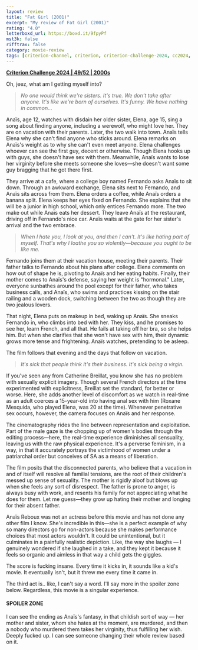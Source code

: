 ```yaml
---
layout: review
title: "Fat Girl (2001)"
excerpt: "My review of Fat Girl (2001)"
rating: "4.0"
letterboxd_url: https://boxd.it/9fpyPf
mst3k: false
rifftrax: false
category: movie-review
tags: [criterion-channel, criterion, criterion-challenge-2024, cc2024, edited-by-women, written-by-women, directed-by-women, coming-of-age, slow-cinema, 1001-movies, new-french-extremity]
---
```


<b><a href="https://boxd.it/qWjuA/detail" target="_blank" rel="noopener">Criterion Challenge 2024 | 49/52 | 2000s</a></b>

Oh, jeez, what am I getting myself into?

<blockquote><i>No one would think we're sisters. It's true. We don't take after anyone. It's like we're born of ourselves. It's funny. We have nothing in common…</i></blockquote>

Anaïs, age 12, watches with disdain her older sister, Elena, age 15, sing a song about finding anyone, including a werewolf, who might love her. They are on vacation with their parents. Later, the two walk into town. Anaïs tells Elena why she can't find anyone who sticks around. Elena remarks on Anaïs's weight as to why she can't even meet anyone. Elena challenges whoever can see the first guy, decent or otherwise. Though Elena hooks up with guys, she doesn't have sex with them. Meanwhile, Anaïs wants to lose her virginity before she meets someone she loves—she doesn't want some guy bragging that he got there first.

They arrive at a cafe, where a college boy named Fernando asks Anaïs to sit down. Through an awkward exchange, Elena sits next to Fernando, and Anaïs sits across from them. Elena orders a coffee, while Anaïs orders a banana split. Elena keeps her eyes fixed on Fernando. She explains that she will be a junior in high school, which only entices Fernando more. The two make out while Anaïs eats her dessert. They leave Anaïs at the restaurant, driving off in Fernando's nice car. Anaïs waits at the gate for her sister's arrival and the two embrace.

<blockquote><i>When I hate you, I look at you, and then I can't. It's like hating part of myself. That's why I loathe you so violently—because you ought to be like me.</i></blockquote>

Fernando joins them at their vacation house, meeting their parents. Their father talks to Fernando about his plans after college. Elena comments on how out of shape he is, pivoting to Anaïs and her eating habits. Finally, their mother comes to Anaïs's defense, saying her weight is "hormonal." Later, everyone sunbathes around the pool except for their father, who takes business calls, and Anaïs, who swims and practices kissing on the stair railing and a wooden dock, switching between the two as though they are two jealous lovers.

That night, Elena puts on makeup in bed, waking up Anaïs. She sneaks Fernando in, who climbs into bed with her. They kiss, and he promises to see her, learn French, and all that. He fails at taking off her bra, so she helps him. But when she clarifies that she won't have sex with him, their dynamic grows more tense and frightening. Anaïs watches, pretending to be asleep.

The film follows that evening and the days that follow on vacation.

<blockquote><i>It's sick that people think it's their business. It's sick being a virgin.</i></blockquote>

If you've seen any from Catherine Breillat, you know she has no problem with sexually explicit imagery. Though several French directors at the time experimented with explicitness, Breillat set the standard, for better or worse. Here, she adds another level of discomfort as we watch in real-time as an adult coerces a 15-year-old into having anal sex with him (Roxane Mesquida, who played Elena, was 20 at the time). Whenever penetrative sex occurs, however, the camera focuses on Anaïs and her response.

The cinematography rides the line between representation and exploitation. Part of the male gaze is the chopping up of women's bodies through the editing process—here, the real-time experience diminishes all sensuality, leaving us with the raw physical experience. It's a perverse feminism, in a way, in that it accurately portrays the victimhood of women under a patriarchal order but conceives of SA as a means of liberation.

The film posits that the disconnected parents, who believe that a vacation in and of itself will resolve all familial tensions, are the root of their children's messed up sense of sexuality. The mother is rigidly aloof but blows up when she feels any sort of disrespect. The father is prone to anger, is always busy with work, and resents his family for not appreciating what he does for them. Let me guess—they grow up hating their mother and longing for their absent father.

Anaïs Reboux was not an actress before this movie and has not done any other film I know. She's incredible in this—she is a perfect example of why so many directors go for non-actors because she makes performance choices that most actors wouldn't. It could be unintentional, but it culminates in a painfully realistic depiction. Like, the way she laughs — I genuinely wondered if she laughed in a take, and they kept it because it feels so organic and aimless in that way a child gets the giggles.

The score is fucking insane. Every time it kicks in, it sounds like a kid's movie. It eventually isn't, but it threw me every time it came in.

The third act is.. like, I can't say a word. I'll say more in the spoiler zone below. Regardless, this movie is a singular experience.

#### SPOILER ZONE

I can see the ending as Anaïs's fantasy, in that childish sort of way — her mother and sister, whom she hates at the moment, are murdered, and then a nobody who murdered them takes her virginity, thus fulfilling her wish. Deeply fucked up. I can see someone changing their whole review based on it.
